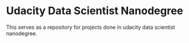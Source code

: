 # Udacity Data Scientist Nanodegree
This serves as a repository for projects done in udacity data scientist nanodegree.

